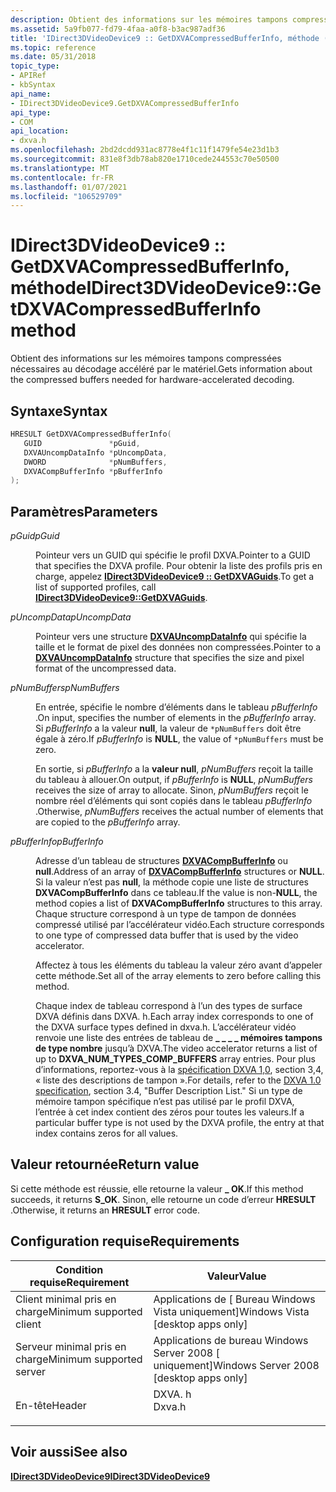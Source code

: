 ```yaml
---
description: Obtient des informations sur les mémoires tampons compressées nécessaires au décodage accéléré par le matériel.
ms.assetid: 5a9fb077-fd79-4faa-a0f8-b3ac987adf36
title: 'IDirect3DVideoDevice9 :: GetDXVACompressedBufferInfo, méthode (DXVA. h)'
ms.topic: reference
ms.date: 05/31/2018
topic_type:
- APIRef
- kbSyntax
api_name:
- IDirect3DVideoDevice9.GetDXVACompressedBufferInfo
api_type:
- COM
api_location:
- dxva.h
ms.openlocfilehash: 2bd2dcdd931ac8778e4f1c11f1479fe54e23d1b3
ms.sourcegitcommit: 831e8f3db78ab820e1710cede244553c70e50500
ms.translationtype: MT
ms.contentlocale: fr-FR
ms.lasthandoff: 01/07/2021
ms.locfileid: "106529709"
---
```

# <a name="idirect3dvideodevice9getdxvacompressedbufferinfo-method"></a><span data-ttu-id="ef922-103">IDirect3DVideoDevice9 :: GetDXVACompressedBufferInfo, méthode</span><span class="sxs-lookup"><span data-stu-id="ef922-103">IDirect3DVideoDevice9::GetDXVACompressedBufferInfo method</span></span>

<span data-ttu-id="ef922-104">Obtient des informations sur les mémoires tampons compressées nécessaires au décodage accéléré par le matériel.</span><span class="sxs-lookup"><span data-stu-id="ef922-104">Gets information about the compressed buffers needed for hardware-accelerated decoding.</span></span>

## <a name="syntax"></a><span data-ttu-id="ef922-105">Syntaxe</span><span class="sxs-lookup"><span data-stu-id="ef922-105">Syntax</span></span>


```C++
HRESULT GetDXVACompressedBufferInfo(
   GUID               *pGuid,
   DXVAUncompDataInfo *pUncompData,
   DWORD              *pNumBuffers,
   DXVACompBufferInfo *pBufferInfo
);
```



## <a name="parameters"></a><span data-ttu-id="ef922-106">Paramètres</span><span class="sxs-lookup"><span data-stu-id="ef922-106">Parameters</span></span>

<dl> <dt>

<span data-ttu-id="ef922-107">*pGuid*</span><span class="sxs-lookup"><span data-stu-id="ef922-107">*pGuid*</span></span> 
</dt> <dd>

<span data-ttu-id="ef922-108">Pointeur vers un GUID qui spécifie le profil DXVA.</span><span class="sxs-lookup"><span data-stu-id="ef922-108">Pointer to a GUID that specifies the DXVA profile.</span></span> <span data-ttu-id="ef922-109">Pour obtenir la liste des profils pris en charge, appelez [**IDirect3DVideoDevice9 :: GetDXVAGuids**](idirect3dvideodevice9-getdxvaguids.md).</span><span class="sxs-lookup"><span data-stu-id="ef922-109">To get a list of supported profiles, call [**IDirect3DVideoDevice9::GetDXVAGuids**](idirect3dvideodevice9-getdxvaguids.md).</span></span>

</dd> <dt>

<span data-ttu-id="ef922-110">*pUncompData*</span><span class="sxs-lookup"><span data-stu-id="ef922-110">*pUncompData*</span></span> 
</dt> <dd>

<span data-ttu-id="ef922-111">Pointeur vers une structure [**DXVAUncompDataInfo**](/windows/desktop/api/dxva9typ/ns-dxva9typ-dxvauncompdatainfo) qui spécifie la taille et le format de pixel des données non compressées.</span><span class="sxs-lookup"><span data-stu-id="ef922-111">Pointer to a [**DXVAUncompDataInfo**](/windows/desktop/api/dxva9typ/ns-dxva9typ-dxvauncompdatainfo) structure that specifies the size and pixel format of the uncompressed data.</span></span>

</dd> <dt>

<span data-ttu-id="ef922-112">*pNumBuffers*</span><span class="sxs-lookup"><span data-stu-id="ef922-112">*pNumBuffers*</span></span> 
</dt> <dd>

<span data-ttu-id="ef922-113">En entrée, spécifie le nombre d’éléments dans le tableau *pBufferInfo* .</span><span class="sxs-lookup"><span data-stu-id="ef922-113">On input, specifies the number of elements in the *pBufferInfo* array.</span></span> <span data-ttu-id="ef922-114">Si *pBufferInfo* a la valeur **null**, la valeur de `*pNumBuffers` doit être égale à zéro.</span><span class="sxs-lookup"><span data-stu-id="ef922-114">If *pBufferInfo* is **NULL**, the value of `*pNumBuffers` must be zero.</span></span>

<span data-ttu-id="ef922-115">En sortie, si *pBufferInfo* a la **valeur null**, *pNumBuffers* reçoit la taille du tableau à allouer.</span><span class="sxs-lookup"><span data-stu-id="ef922-115">On output, if *pBufferInfo* is **NULL**, *pNumBuffers* receives the size of array to allocate.</span></span> <span data-ttu-id="ef922-116">Sinon, *pNumBuffers* reçoit le nombre réel d’éléments qui sont copiés dans le tableau *pBufferInfo* .</span><span class="sxs-lookup"><span data-stu-id="ef922-116">Otherwise, *pNumBuffers* receives the actual number of elements that are copied to the *pBufferInfo* array.</span></span>

</dd> <dt>

<span data-ttu-id="ef922-117">*pBufferInfo*</span><span class="sxs-lookup"><span data-stu-id="ef922-117">*pBufferInfo*</span></span> 
</dt> <dd>

<span data-ttu-id="ef922-118">Adresse d’un tableau de structures [**DXVACompBufferInfo**](/windows/desktop/api/dxva9typ/ns-dxva9typ-dxvacompbufferinfo) ou **null**.</span><span class="sxs-lookup"><span data-stu-id="ef922-118">Address of an array of [**DXVACompBufferInfo**](/windows/desktop/api/dxva9typ/ns-dxva9typ-dxvacompbufferinfo) structures or **NULL**.</span></span> <span data-ttu-id="ef922-119">Si la valeur n’est pas **null**, la méthode copie une liste de structures **DXVACompBufferInfo** dans ce tableau.</span><span class="sxs-lookup"><span data-stu-id="ef922-119">If the value is non-**NULL**, the method copies a list of **DXVACompBufferInfo** structures to this array.</span></span> <span data-ttu-id="ef922-120">Chaque structure correspond à un type de tampon de données compressé utilisé par l’accélérateur vidéo.</span><span class="sxs-lookup"><span data-stu-id="ef922-120">Each structure corresponds to one type of compressed data buffer that is used by the video accelerator.</span></span>

<span data-ttu-id="ef922-121">Affectez à tous les éléments du tableau la valeur zéro avant d’appeler cette méthode.</span><span class="sxs-lookup"><span data-stu-id="ef922-121">Set all of the array elements to zero before calling this method.</span></span>

<span data-ttu-id="ef922-122">Chaque index de tableau correspond à l’un des types de surface DXVA définis dans DXVA. h.</span><span class="sxs-lookup"><span data-stu-id="ef922-122">Each array index corresponds to one of the DXVA surface types defined in dxva.h.</span></span> <span data-ttu-id="ef922-123">L’accélérateur vidéo renvoie une liste des entrées de tableau de **\_ \_ \_ \_ mémoires tampons de type nombre** jusqu’à DXVA.</span><span class="sxs-lookup"><span data-stu-id="ef922-123">The video accelerator returns a list of up to **DXVA\_NUM\_TYPES\_COMP\_BUFFERS** array entries.</span></span> <span data-ttu-id="ef922-124">Pour plus d’informations, reportez-vous à la [spécification DXVA 1,0](/windows-hardware/drivers/display/directx-video-acceleration), section 3,4, « liste des descriptions de tampon ».</span><span class="sxs-lookup"><span data-stu-id="ef922-124">For details, refer to the [DXVA 1.0 specification](/windows-hardware/drivers/display/directx-video-acceleration), section 3.4, "Buffer Description List."</span></span> <span data-ttu-id="ef922-125">Si un type de mémoire tampon spécifique n’est pas utilisé par le profil DXVA, l’entrée à cet index contient des zéros pour toutes les valeurs.</span><span class="sxs-lookup"><span data-stu-id="ef922-125">If a particular buffer type is not used by the DXVA profile, the entry at that index contains zeros for all values.</span></span>

</dd> </dl>

## <a name="return-value"></a><span data-ttu-id="ef922-126">Valeur retournée</span><span class="sxs-lookup"><span data-stu-id="ef922-126">Return value</span></span>

<span data-ttu-id="ef922-127">Si cette méthode est réussie, elle retourne la valeur **\_ OK**.</span><span class="sxs-lookup"><span data-stu-id="ef922-127">If this method succeeds, it returns **S\_OK**.</span></span> <span data-ttu-id="ef922-128">Sinon, elle retourne un code d’erreur **HRESULT** .</span><span class="sxs-lookup"><span data-stu-id="ef922-128">Otherwise, it returns an **HRESULT** error code.</span></span>

## <a name="requirements"></a><span data-ttu-id="ef922-129">Configuration requise</span><span class="sxs-lookup"><span data-stu-id="ef922-129">Requirements</span></span>



| <span data-ttu-id="ef922-130">Condition requise</span><span class="sxs-lookup"><span data-stu-id="ef922-130">Requirement</span></span> | <span data-ttu-id="ef922-131">Valeur</span><span class="sxs-lookup"><span data-stu-id="ef922-131">Value</span></span> |
|-------------------------------------|-----------------------------------------------------------------------------------|
| <span data-ttu-id="ef922-132">Client minimal pris en charge</span><span class="sxs-lookup"><span data-stu-id="ef922-132">Minimum supported client</span></span><br/> | <span data-ttu-id="ef922-133">Applications de \[ Bureau Windows Vista uniquement\]</span><span class="sxs-lookup"><span data-stu-id="ef922-133">Windows Vista \[desktop apps only\]</span></span><br/>                                    |
| <span data-ttu-id="ef922-134">Serveur minimal pris en charge</span><span class="sxs-lookup"><span data-stu-id="ef922-134">Minimum supported server</span></span><br/> | <span data-ttu-id="ef922-135">Applications de bureau Windows Server 2008 \[ uniquement\]</span><span class="sxs-lookup"><span data-stu-id="ef922-135">Windows Server 2008 \[desktop apps only\]</span></span><br/>                              |
| <span data-ttu-id="ef922-136">En-tête</span><span class="sxs-lookup"><span data-stu-id="ef922-136">Header</span></span><br/>                   | <dl> <span data-ttu-id="ef922-137"><dt>DXVA. h</dt></span><span class="sxs-lookup"><span data-stu-id="ef922-137"><dt>Dxva.h</dt></span></span> </dl> |



## <a name="see-also"></a><span data-ttu-id="ef922-138">Voir aussi</span><span class="sxs-lookup"><span data-stu-id="ef922-138">See also</span></span>

<dl> <dt>

[<span data-ttu-id="ef922-139">**IDirect3DVideoDevice9**</span><span class="sxs-lookup"><span data-stu-id="ef922-139">**IDirect3DVideoDevice9**</span></span>](idirect3dvideodevice9.md)
</dt> </dl>

 

 
